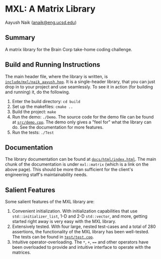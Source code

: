 # MXL: A Matrix Library
Aayush Naik (anaik@eng.ucsd.edu)

## Summary

A matrix library for the Brain Corp take-home coding challenge.

## Build and Running Instructions

The main header file, where the library is written, is
[`include/mxl/naik_aayush.hpp`](include/mxl/naik_aayush.hpp). It is a
single-header library, that you can just drop in to your project and use
seamlessly. To see it in action (for building and running) it, do the following.

1. Enter the build directory: `cd build`
2. Set up the makefiles: `cmake ..`
3. Build the project: `make`
4. Run the demo: `./Demo`. The source code for the demo file can be found at
   [`src/demo.cpp`](src/demo.cpp). The demo only gives a "feel for" what the
   library can do. See the documentation for more features.
5. Run the tests: `./Test`

## Documentation

The library documentation can be found at
[`docs/html/index.html`](docs/html/index.html). The main chunk of the
documentation is under `mxl::matrix` (which is a link on the above page). This
should be more than sufficient for the client's engineering staff's
maintainability needs.

## Salient Features

Some salient features of the MXL library are:

1. Convenient initialization. With initialization capabilities that use
   `std::initializer_list`, 1-D and 2-D `std::vector`, and more, getting
   started right away is very easy with the MXL library.
2. Extensively tested. With four large, nested test-cases and a total of 280
   assertions, the functionality of the MXL library has been well-tested. The
   tests can be found in [`test/test.cpp`](test/test.cpp).
3. Intuitive operator-overloading. The `*`, `+`, `==` and other operators have
   been overloaded to provide and intuitive interface to operate with the
   matrices.